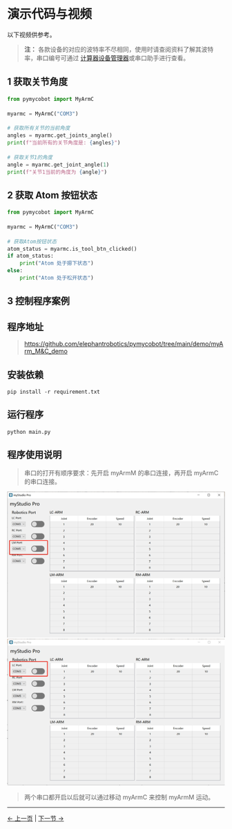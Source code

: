 # 演示代码与视频

以下视频供参考。

> **注：** 各款设备的对应的波特率不尽相同，使用时请查阅资料了解其波特率，串口编号可通过 [计算器设备管理器](https://docs.elephantrobotics.com/docs/gitbook-en/4-BasicApplication/4.1-myStudio/4.1.1-myStudio_download_driverinstalled.html#4113-how-to-distinguish-between-cp210x-chip-and-cp34x-chip)或串口助手进行查看。

## 1 获取关节角度

```python
from pymycobot import MyArmC

myarmc = MyArmC("COM3")

# 获取所有关节的当前角度
angles = myarmc.get_joints_angle()
print(f"当前所有的关节角度是: {angles}")

# 获取关节1的角度
angle = myarmc.get_joint_angle(1)
print(f"关节1当前的角度为 {angle}")
```

## 2 获取 Atom 按钮状态

```python
from pymycobot import MyArmC

myarmc = MyArmC("COM3")

# 获取Atom按钮状态
atom_status = myarmc.is_tool_btn_clicked()
if atom_status:
    print("Atom 处于摁下状态")
else:
    print("Atom 处于松开状态")

```

## 3 控制程序案例

## 程序地址
> https://github.com/elephantrobotics/pymycobot/tree/main/demo/myArm_M&C_demo

## 安装依赖

```shell
pip install -r requirement.txt
```

## 运行程序

```shell
python main.py
```

## 程序使用说明

> 串口的打开有顺序要求：先开启 myArmM 的串口连接，再开启 myArmC 的串口连接。

<img src="../../../resources/4-FunctionsAndApplications/6-SDKDevelopment/5.1 -BasedOnPythonDevelopmentAndUse/6_example/app_1.png" alt="7.1.1-7" style="zoom: 50%;" />

<img src="../../../resources/4-FunctionsAndApplications/6-SDKDevelopment/5.1 -BasedOnPythonDevelopmentAndUse/6_example/app_2.png" alt="7.1.1-1" style="zoom: 50%;" />

> 两个串口都开启以后就可以通过移动 myArmC 来控制 myArmM 运动。

---

[← 上一页](2_API.md) | [下一节 →](../5.2-DevelopmentAndUseBasedOnROS1/1_download.md)
